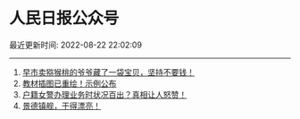 # 人民日报公众号

最近更新时间: 2022-08-22 22:02:09

--- 
1. [早市卖猕猴桃的爷爷藏了一袋宝贝，坚持不要钱！](https://mp.weixin.qq.com/s/DY8iB3sI3iF6P5E0VBT0HA) 
2. [教材插图已重绘！示例公布](https://mp.weixin.qq.com/s/B9UFFttM0SuLGMLb5b3isQ) 
3. [户籍女警办理业务时状况百出？真相让人怒赞！](https://mp.weixin.qq.com/s/Ji1GM6stkm4cy9WyA2do-w) 
4. [景德镇舰，干得漂亮！](https://mp.weixin.qq.com/s/-Pg11Qo63dcCh47CZlo56A) 
